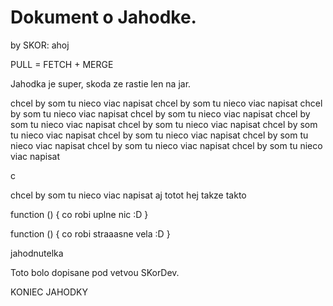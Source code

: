 # Dokument o Jahodke.
by SKOR: ahoj

PULL = FETCH + MERGE

Jahodka je super, skoda ze rastie len na jar.

chcel by som tu nieco viac napisat
chcel by som tu nieco viac napisat
chcel by som tu nieco viac napisat
chcel by som tu nieco viac napisat
chcel by som tu nieco viac napisat
chcel by som tu nieco viac napisat
chcel by som tu nieco viac napisat
chcel by som tu nieco viac napisat
chcel by som tu nieco viac napisat
chcel by som tu nieco viac napisat
chcel by som tu nieco viac napisat


c


chcel by som tu nieco viac napisat
aj totot hej
takze takto

function () {
    co robi uplne nic :D
}

function () {
    co robi straaasne vela :D 
}

jahodnutelka

Toto bolo dopisane pod vetvou SKorDev.

KONIEC JAHODKY
